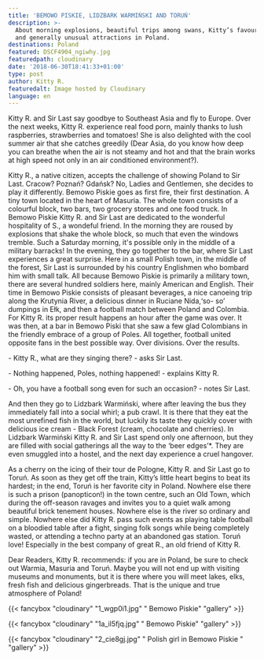 ```yaml
---
title: 'BEMOWO PISKIE, LIDZBARK WARMIŃSKI AND TORUŃ'
description: >-
  About morning explosions, beautiful trips among swans, Kitty’s favourite town
  and generally unusual attractions in Poland.
destinations: Poland
featured: DSCF4904_ngiwhy.jpg
featuredpath: cloudinary
date: '2018-06-30T18:41:33+01:00'
type: post
author: Kitty R.
featuredalt: Image hosted by Cloudinary
language: en
---
```

Kitty R. and Sir Last say goodbye to Southeast Asia and fly to Europe. Over the next weeks, Kitty R. experience real food porn, mainly thanks to lush raspberries, strawberries and tomatoes! She is also delighted with the cool summer air that she catches greedily (Dear Asia, do you know how deep you can breathe when the air is not steamy and hot and that the brain works at high speed not only in an air conditioned environment?).



Kitty R., a native citizen, accepts the challenge of showing Poland to Sir Last. Cracow? Poznań? Gdańsk? No, Ladies and Gentlemen, she decides to play it differently. Bemowo Piskie goes as first fire, their first destination. A tiny town located in the heart of Masuria. The whole town consists of a colourful block, two bars, two grocery stores and one food truck. In Bemowo Piskie Kitty R. and Sir Last are dedicated to the wonderful hospitality of S., a wondeful friend. In the morning they are roused by explosions that shake the whole block, so much that even the windows tremble. Such a Saturday morning, it's possible only in the middle of a military barracks! In the evening, they go together to the bar, where Sir Last experiences a great surprise. Here in a small Polish town, in the middle of the forest, Sir Last is surrounded by his country Englishmen who bombard him with small talk. All because Bemowo Piskie is primarily a military town, there are several hundred soldiers here, mainly American and English. Their time in Bemowo Piskie consists of pleasant beverages, a nice canoeing trip along the Krutynia River, a delicious dinner in Ruciane Nida,‘so- so’ dumpings in Ełk, and then a football match between Poland and Colombia. For Kitty R. its proper result happens an hour after the game was over. It was then, at a bar in Bemowo Piski that she saw a few glad Colombians in the friendly embrace of a group of Poles. All together, football united opposite fans in the best possible way. Over divisions. Over the results.



\- Kitty R., what are they singing there? - asks Sir Last.

\- Nothing happened, Poles, nothing happened! - explains Kitty R.

\- Oh, you have a football song even for such an occasion? - notes Sir Last.



And then they go to Lidzbark Warmiński, where after leaving the bus they immediately fall into a social whirl; a pub crawl. It is there that they eat the most unrefined fish in the world, but luckily its taste they quickly cover with delicious ice cream - Black Forest (cream, chocolate and cherries). In Lidzbark Warmiński Kitty R. and Sir Last spend only one afternoon, but they are filled with social gatherings all the way to the ‘beer edges’*. They are even smuggled into a hostel, and the next day experience a cruel hangover.



As a cherry on the icing of their tour de Pologne, Kitty R. and Sir Last go to Toruń. As soon as they get off the train, Kitty’s little heart begins to beat its hardest; in the end, Toruń is her favorite city in Poland. Nowhere else there is such a prison (panopticon!) in the town centre, such an Old Town, which during the off-season ravages and invites you to a quiet walk among beautiful brick tenement houses. Nowhere else is the river so ordinary and simple. Nowhere else did Kitty R. pass such events as playing table football on a bloodied table after a fight, singing folk songs while being completely wasted, or attending a techno party at an abandoned gas station. Toruń love! Especially in the best company of great R., an old friend of Kitty R.



Dear Readers, Kitty R. recommends: if you are in Poland, be sure to check out Warmia, Masuria and Toruń. Maybe you will not end up with visiting museums and monuments, but it is there where you will meet lakes, elks, fresh fish and delicious gingerbreads. That is the unique and true atmosphere of Poland!

{{< fancybox "cloudinary" "1_wgp0i1.jpg" " Bemowo Piskie" "gallery" >}}

{{< fancybox "cloudinary" "1a_il5fjq.jpg" " Bemowo Piskie" "gallery" >}}

{{< fancybox "cloudinary" "2_cie8gj.jpg" " Polish girl in Bemowo Piskie " "gallery" >}}
